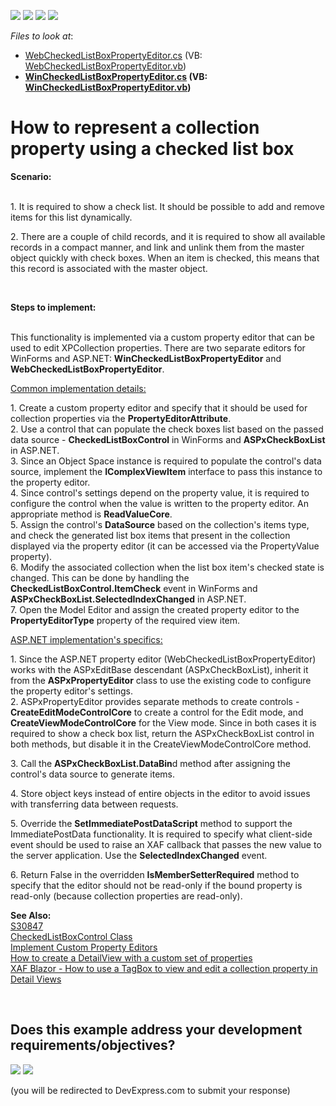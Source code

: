 <!-- default badges list -->
![](https://img.shields.io/endpoint?url=https://codecentral.devexpress.com/api/v1/VersionRange/128592642/21.2.8%2B)
[![](https://img.shields.io/badge/Open_in_DevExpress_Support_Center-FF7200?style=flat-square&logo=DevExpress&logoColor=white)](https://supportcenter.devexpress.com/ticket/details/E1807)
[![](https://img.shields.io/badge/📖_How_to_use_DevExpress_Examples-e9f6fc?style=flat-square)](https://docs.devexpress.com/GeneralInformation/403183)
[![](https://img.shields.io/badge/💬_Leave_Feedback-feecdd?style=flat-square)](#does-this-example-address-your-development-requirementsobjectives)
<!-- default badges end -->
<!-- default file list -->
*Files to look at*:

* [WebCheckedListBoxPropertyEditor.cs](./CS/DXExample.Module.Web/WebCheckedListBoxPropertyEditor.cs) (VB: [WebCheckedListBoxPropertyEditor.vb](./VB/DXExample.Module.Web/WebCheckedListBoxPropertyEditor.vb))
* **[WinCheckedListBoxPropertyEditor.cs](./CS/DXExample.Module.Win/WinCheckedListBoxPropertyEditor.cs) (VB: [WinCheckedListBoxPropertyEditor.vb](./VB/DXExample.Module.Win/WinCheckedListBoxPropertyEditor.vb))**
<!-- default file list end -->
# How to represent a collection property using a checked list box


<p><strong>Scenario:</strong></p>
<p><br /> 1. It is required to show a check list. It should be possible to add and remove items for this list dynamically.</p>
<p>2. There are a couple of child records, and it is required to show all available records in a compact manner, and link and unlink them from the master object quickly with check boxes. When an item is checked, this means that this record is associated with the master object.</p>
<p> </p>
<p><strong>Steps to implement:</strong></p>
<p><br /> This functionality is implemented via a custom property editor that can be used to edit XPCollection properties. There are two separate editors for WinForms and ASP.NET: <strong>WinCheckedListBoxPropertyEditor</strong> and <strong>WebCheckedListBoxPropertyEditor</strong>.</p>
<p><u>Common i</u><u>mple</u><u>m</u><u>entation details:</u></p>
<p>1. Create a custom property editor and specify that it should be used for collection properties via the <strong>PropertyEditor</strong><strong>A</strong><strong>ttribute</strong>.<br /> 2. Use a control that can populate the check boxes list based on the passed data source - <strong>CheckedListBoxControl</strong> in WinForms and <strong>ASPxCheckBoxList</strong> in ASP.NET.<br /> 3. Since an Object Space instance is required to populate the control's data source, implement the <strong>IComplexViewItem</strong> interface to pass this instance to the property editor.<br /> 4. Since control's settings depend on the property value, it is required to configure the control when the value is written to the property editor. An appropriate method is <strong>ReadValueCore</strong>.<br /> 5. Assign the control's <strong>DataSource</strong> based on the collection's items type, and check the generated list box items that present in the collection displayed via the property editor (it can be accessed via the PropertyValue property).<br /> 6. Modify the associated collection when the list box item's checked state is changed. This can be done by handling the <strong>CheckedListBoxControl</strong><strong>.</strong><strong>ItemCheck</strong> event in WinForms and <strong>ASPxCheckBoxList</strong><strong>.</strong><strong>SelectedIndexChanged</strong> in ASP.NET.<br /> 7. Open the Model Editor and assign the created property editor to the <strong>PropertyEditorType</strong> property of the required view item.</p>
<p><u>ASP</u><u>.NET</u><u> implementation's</u><u> specifics</u><u>:</u></p>
<p>1. Since the ASP.NET property editor (WebCheckedListBoxPropertyEditor) works with the ASPxEditBase descendant (ASPxCheckBoxList), inherit it from the <strong>ASPxPropertyEditor</strong> class to use the existing code to configure the property editor's settings.<br /> 2. ASPxPropertyEditor provides separate methods to create controls - <strong>CreateEditModeControlCore</strong> to create a control for the Edit mode, and <strong>CreateViewModeControlCore</strong> for the View mode. Since in both cases it is required to show a check box list, return the ASPxCheckBoxList control in both methods, but disable it in the CreateViewModeControlCore method.</p>
<p>3. Call the <strong>ASPxCheckBoxList.DataBin</strong>d method after assigning the control's data source to generate items.</p>
<p>4. Store object keys instead of entire objects in the editor to avoid issues with transferring data between requests.</p>
<p>5. Override the <strong>SetImmediatePostDataScript</strong> method to support the ImmediatePostData functionality. It is required to specify what client-side event should be used to raise an XAF callback that passes the new value to the server application. Use the <strong>SelectedIndexChanged</strong> event.</p>
<p>6. Return False in the overridden <strong>IsMemberSetterRequired</strong> method to specify that the editor should not be read-only if the bound property is read-only (because collection properties are read-only).</p>
<p><strong>See Also:</strong><br /> <a href="https://www.devexpress.com/Support/Center/p/S30847">S30847</a><br /> <a href="http://documentation.devexpress.com/#WindowsForms/clsDevExpressXtraEditorsCheckedListBoxControltopic"><u>CheckedListBoxControl Class</u></a><br /> <a href="http://documentation.devexpress.com/#Xaf/CustomDocument3097"><u>Implement Custom Property Editors</u></a><br /> <a href="https://www.devexpress.com/Support/Center/p/E1806">How to create a DetailView with a custom set of properties</a><br /> <a href="https://supportcenter.devexpress.com/ticket/details/t1011723">XAF Blazor - How to use a TagBox to view and edit a collection property in Detail Views</a></p>

<br/>


<!-- feedback -->
## Does this example address your development requirements/objectives?

[<img src="https://www.devexpress.com/support/examples/i/yes-button.svg"/>](https://www.devexpress.com/support/examples/survey.xml?utm_source=github&utm_campaign=xaf-how-to-display-a-collection-property-as-a-checked-list-box&~~~was_helpful=yes) [<img src="https://www.devexpress.com/support/examples/i/no-button.svg"/>](https://www.devexpress.com/support/examples/survey.xml?utm_source=github&utm_campaign=xaf-how-to-display-a-collection-property-as-a-checked-list-box&~~~was_helpful=no)

(you will be redirected to DevExpress.com to submit your response)
<!-- feedback end -->
